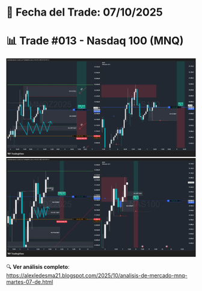 # 📅 Fecha del Trade: 07/10/2025
# 📊 Trade #013 - Nasdaq 100 (MNQ)

![Gráfico del Trade](trade_013.png) <!-- Asegúrate que el nombre coincida exactamente -->
![Gráfico del Trade](trade_013-2.png) <!-- Asegúrate que el nombre coincida exactamente -->


🔍 **Ver análisis completo**: https://alexledesma21.blogspot.com/2025/10/analisis-de-mercado-mnq-martes-07-de.html